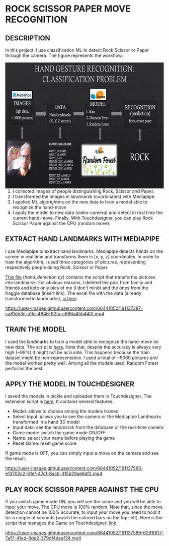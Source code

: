 # ROCK SCISSOR PAPER MOVE RECOGNITION

## DESCRIPTION
In this project, I use classification ML to detect Rock Scissor or Paper through the camera. The figure represents the workflow: 

<img align="right" width="600" height="400" src="https://github.com/tommella90/Rock-Scissor-Paper-move-recognition/blob/main/img/workflow.png">

1) I collected images of people distinguishing Rock, Scissor and Paper. 
2) I transformed the images in landmarsk (coordinates) with Mediapipe. 
3) I applied ML algorightms on the new data to train a model able to recognize the hand-move
4) I apply the model to new data (video-camera) and detect in real time the current hand-move. 
Finally, With Touchdesigner, you can play Rock Scissor Paper against the CPU (random move). 


## EXTRACT HAND LANDMARKS WITH MEDIAPIPE
I use Mediapipe to extract hand landmarks. Mediapipe detects hands on the screen in real time and transforms them in [x, y, z] coordinates. 
In order to train the algorithm, i used three categories of pictures, representing respectively people doing Rock, Scissor or Paper. 

[This file](https://github.com/tommella90/Rock-Scissor-Paper-move-recognition/blob/main/hand_detection.py) (*hand_detection.py*) contains the script that transforms pictures into landmarsk. For obvious reasons, I deleted the pics from family and friends and ketp only pics of me (I don't mind) and the ones from the Kaggle database (insert link). The excel file with the data (already transformed in landmarks), [is here](https://github.com/tommella90/Rock-Scissor-Paper-move-recognition/blob/main/data/hands_coords.csv)

https://user-images.githubusercontent.com/66441052/191137387-ca81db3e-a1fe-4846-92fa-c686a45b440f.mp4

## TRAIN THE MODEL 
I used the landmarks to train a model able to recognize the hand-move on new data. The script is [here](https://github.com/tommella90/Rock-Scissor-Paper-move-recognition/blob/main/hand_modeling.py).
Note that, despite the accuracy is always very high (~99%) it might not be accurate. This happens because the train dataset might be non-representative. I used a total of ~5000 pictures and the model worked pretty well. Among all the models used, Random Forest performs the best. 

## APPLY THE MODEL IN TOUCHDESIGNER
I saved the models in pickle and uploaded them in Touchdesigner. The extension script is [here](https://github.com/tommella90/Rock-Scissor-Paper-move-recognition/blob/main/RSC_class.py). It contains several features: 
- Model: allows to choose among the models trained
- Select input: allows you to see the camera or the Mediapipe Landmarks transformed in a hand 3D model
- Input data: see the landmarsk from the database or the real-time camera
- Game mode: switch the game mode ON/OFF
- Name: select your name before playing tha game
- Reset Game: reset game score 

If game mode is OFF, you can simply input a move on the camera and see the result. 

https://user-images.githubusercontent.com/66441052/191137560-e13702c2-61ef-47c1-8acb-315b29ae6df2.mp4


## PLAY ROCK SCISSOR PAPER AGAINST THE CPU
If you switch game mode ON, you will see the score and you will be able to input your move. The CPU move is 100% random. Note that, since the move detection cannot be 100% accurate, to input your move you need to hold it for a couple of seconds (watch the colored bars on the top-left). Here is the script that manages the Game on Touchdesigner: [link](https://github.com/tommella90/Rock-Scissor-Paper-move-recognition/blob/main/game_script.py)

https://user-images.githubusercontent.com/66441052/191137589-6291f617-7a51-41ed-8de2-379df4deaf24.mp4


